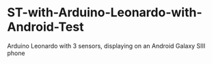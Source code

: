 # ST-with-Arduino-Leonardo-with-Android-Test
Arduino Leonardo with 3 sensors, displaying on an Android Galaxy SIII phone
